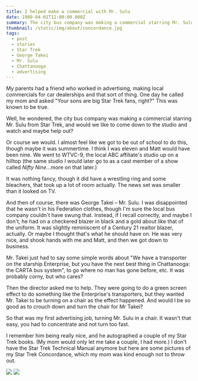 ```yaml
---
title: I helped make a commercial with Mr. Sulu
date: 1980-04-01T12:00:00.000Z
summary: The city bus company was making a commercial starring Mr. Sulu from Star Trek, and would we like to come down to the studio and watch and maybe help out?
thumbnail: /static/img/about/concordance.jpg
tags:
  - post
  - stories
  - Star Trek
  - George Takei
  - Mr. Sulu
  - Chattanooga
  - advertising
---
```


My parents had a friend who worked in advertising, making local commercials for car dealerships and that sort of thing. One day he called my mom and asked "Your sons are big Star Trek fans, right?" This was known to be true.

Well, he wondered, the city bus company was making a commercial starring Mr. Sulu from Star Trek, and would we like to come down to the studio and watch and maybe help out?

Or course we would. I almost feel like we got to be out of school to do this, though maybe it was summertime. I think I was eleven and Matt would have been nine. We went to WTVC-9, the local ABC affiliate's studio up on a hilltop (the same studio I would later go to as a cast member of a show called *Nifty Nine*...more on that later.)

It was nothing fancy, though it did have a wrestling ring and some bleachers, that took up a lot of room actually. The news set was smaller than it looked on TV.

And then of course, there was George Takei – Mr. Sulu. I was disappointed that he wasn't in his Federation clothes, though I'm sure the local bus company couldn't have swung that. Instead, if I recall correctly, and maybe I don't, he had on a checkered blazer in black and a gold about like that of the uniform. It was slightly reminiscent of a Century 21 realtor blazer, actually. Or maybe I thought that's what he should have on. He was very nice, and shook hands with me and Matt, and then we got down to business.

Mr. Takei just had to say some simple words about "We have a transporter on the starship Enterprise, but you have the next best thing in Chattanooga: the CARTA bus system", to go where no man has gone before, etc. It was probably corny, but who cares?

Then the director asked me to help. They were going to do a green screen effect to do something like the Enterprise's transporters, but they wanted Mr. Takei to be turning on a chair as the effect happened. And would I be so good as to crouch down and turn the chair for Mr Takei?

So that was my first advertising job, turning Mr. Sulu in a chair. It wasn't that easy, you had to concentrate and not turn too fast.

I remember him being really nice, and he autographed a couple of my Star Trek books. (My mom would only let me take a couple, I had more.) I don't have the Star Trek Technical Manual anymore but here are some pictures of my Star Trek Concordance, which my mom was kind enough not to throw out.

![](/static/img/about/concordance.jpg)
![](/static/img/about/suluautograph.jpg)
